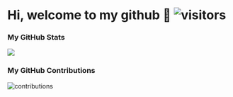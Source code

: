 # Hi, welcome to my github 👋 ![visitors](https://visitor-badge.glitch.me/badge?page_id=xuejingpan&left_color=green&right_color=blue)

### My GitHub Stats
<img src="https://github-readme-stats.vercel.app/api?username=xuejingpan&hide_title=true&hide_border=true&show_icons=true" />
<!-- ![stats](https://github-readme-stats.vercel.app/api?username=xuejingpan&hide_title=true&hide_border=true&show_icons=true&theme=transparent) -->

### My GitHub Contributions
<!-- <img src="https://raw.githubusercontent.com/Platane/snk/output/github-contribution-grid-snake.svg" width="100%"> -->
<!-- ![contributions](https://raw.githubusercontent.com/xuejingpan/xuejingpan/main/assets/github-contribution-grid-snake.svg) -->
![contributions](https://cdn.jsdelivr.net/gh/xuejingpan/xuejingpan@main/assets/github-contribution-grid-snake.svg)

<!--
![Most Used Languages](https://github-readme-stats.vercel.app/api/top-langs/?username=xuejingpan&theme=dark&layout=compact)
- 🔭 I’m currently working on ...
- 🌱 I’m currently learning ...
- 👯 I’m looking to collaborate on ...
- 🤔 I’m looking for help with ...
- 💬 Ask me about ...
- 📫 How to reach me: ...
- 😄 Pronouns: ...
- ⚡ Fun fact: ...
-->

